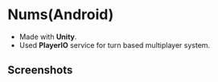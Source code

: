 # Nums(Android)
* Made with **Unity**.  
* Used **PlayerIO** service for turn based multiplayer system.
  
## Screenshots  
